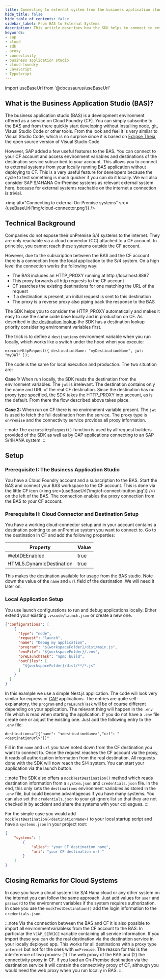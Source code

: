 ```yaml
---
title: Connecting to external system from the business application studio (BAS) with the SAP Cloud SDK for JavaScript / TypeScript
hide_title: false
hide_table_of_contents: false
sidebar_label: From BAS to External Systems
description: This article describes how the SDK helps to connect to external systems from the business application studio.
keywords:
- sap
- cloud
- sdk
- proxy
- connectivity
- business application studio
- cloud-foundry
- JavaScript
- TypeScript
---
```


import useBaseUrl from '@docusaurus/useBaseUrl'

## What is the Business Application Studio (BAS)? ##

The business application studio (BAS) is a development environment offered as a service on Cloud Foundry (CF).
You can simply subscribe to the BAS and from there quickly start developing without installing node, git, Visual Studio Code or other tools.
From the look and feel it is very similar to Visual Studio Code, which is no surprise since it is based on [Eclipse Theia](https://theia-ide.org/), the open source version of Visual Studio Code.

However, SAP added a few useful features to the BAS. 
You can connect to your CF account and access environment variables and destinations of the destination service subscribed to your account.
This allows you to connect to external systems from your locally running BAS application without deploying to CF.
This is a very useful feature for developers because the cycle to test something is much quicker if you can do it locally.
We will also consider SAP S/4HANA On-Premise systems as relevant external system here, because for external systems reachable on the internet a connection is trivial.

<img alt="Connecting to external On-Premise systems" src={useBaseUrl('img/cloud-connector.png')} />

## Technical Background ##

Companies do not expose their onPremise S/4 systems to the internet.
They are only reachable via a cloud connector (CC) attached to a CF account.
In principle, you cannot reach these systems outside the CF account.    

However, due to the subscription between the BAS and the CF account there is a connection from the local application to the S/4 system.
On a high level the connection works the following way:
- The BAS includes an HTTP_PROXY running at http://localhost:8887 
- This proxy forwards all http requests to the CF account
- CF searches the existing destinations for one matching the URL of the request
- If a destination is present, an initial request is sent to this destination
- The proxy is a reverse proxy also piping back the response to the BAS

The SDK helps you to consider the HTTP_PROXY automatically and makes it easy to use the same code base locally and in production on CF.
As described in [the destination lookup](destination-js-sdk) the SDK has a destination lookup priority considering environment variables first.

The trick is to define a `destinations` environment variable when you run locally, which works like a switch under the hood when you execute:

```$xslt
executeHttpRequest({ destinationName: "myDestinationName", jwt: "myJWT" });
```

The code is the same for local execution and production. The two situation are:

**Case 1:** When run locally, the SDK reads the destination from the environment variables. The `jwt` is irrelevant.
The destination contains only the name and URL of the real CF destination. 
Since the destination has no proxy type specified, the SDK takes the HTTP_PROXY into account, as is the default.
From there the flow described above takes place.

**Case 2:** When run on CF there is no environment variable present. 
The `jwt` is used to fetch the full destination from the service.
The proxy type is `onPremise` and the connectivity service provides all proxy information.


:::note
The `executeHttpRequest()` function is used by all request builders provided of the SDK as well as by CAP applications connecting to an SAP S/4HANA system.
:::

## Setup ##

### Prerequisite I: The Business Application Studio ###

You have a Cloud Foundry account and a subscription to the BAS. 
Start the BAS and connect your BAS workspace to the CF account. 
This is done via the little CF icon (<img src={useBaseUrl('img/cf-connect-button.jpg')} />) on the left of the BAS.
The connection enables the proxy connection from the BAS to your CF account.

### Prerequisite II: Cloud Connector and Destination Setup ###

You have a working cloud-connector setup and in your account contains a destination pointing to an onPremise system you want to connect to.
Go to the destination in CF and add the following properties:

|Property|Value|
|---|---|
|WebIDEEnabled|true|
|HTML5.DynamicDestination|true|

This makes the destination available for usage from the BAS studio. 
Note down the value of the `name` and `url` field of the destination.
We will need it later on.
  
### Local Application Setup

You use launch configurations to run and debug applications locally.
Either extend your existing `.vscode/launch.json` or create a new one. 
```JSON
{"configurations": [
    {
      "type": "node",
      "request": "launch",
      "name": "Debug my application",
      "program": "${workspaceFolder}/dist/main.js",
      "envFile": "${workspaceFolder}/.env",
      "preLaunchTask": "npm: build",
      "outFiles": [
        "${workspaceFolder}/dist/**/*.js"
      ]
    }
  ]
}
```
In this example we use a simple Nest.js application. The code will look very similar for express or [CAP](https://community.sap.com/topics/cloud-application-programming) applications.
The entries are quite self-explanatory, the `program` and `preLaunchTask` will be of course different depending on your application.
The relevant thing will happen in the `.env` file which is read when starting the application.
If you do not have a `.env` file create one or adjust the existing one.
Just add the following entry to the `.env` file:

```
destinations="[{"name": "<destinationName>","url": "<destinationUrl>"}]"
```
Fill in the `name` and `url` you have noted down from the CF destination you want to connect to.
Once the request reaches the CF account via the proxy, it reads all authorization information from the real destination.
All requests done with the SDK will now reach the S/4 system. 
You can start your application via the launch button. 

:::note
The SDK also offers a `mockTestDestination()` method which reads destination information from a `system.json` and `credentials.json` file.
In the end, this only sets the `destinations` environment variables as stored in the `.env` file, but could become advantageous if you have many systems.
You can also set the `credentials.json` to your git ignore list so that they are not checked in by accident and share the systems with your colleagues.
:::

For the simple case you would add `mockTestDestination(<destinationName>)` to your local startup script and have a `systems.json` in your project root:
```JSON
{
    "systems": [
        {
            "alias": "your CF destination name",
            "uri": "your CF destination url "
        }
    ]
}
```

## Closing Remarks for Cloud Systems

In case you have a cloud system like S/4 Hana cloud or any other system on the internet you can follow the same approach.
Just add values for `user` and `password` to the environment variables if the system requires authorization.
In case you use the `mockTestDestination()` add the login information to the `credentials.json`.

:::note
Via the connection between the BAS and CF it is also possible to import all environmentvariabless from the CF account to the BAS.
In particular the `VCAP_SERVICE` variable containing all service information.
If you import these you can do the real destination via the destination service in your locally deployed app.
This works for all destinations with a proxy type `internet` but not for the ones with `onPremise`. 
The reason for this is the interference of two proxies: (1) The web proxy of the BAS and (2) the connectivity proxy in CF.
If you load an On-Premise destination via the destination service it will contain the connectivity proxy of CF, although you would need the web proxy when you run locally in BAS.
:::
